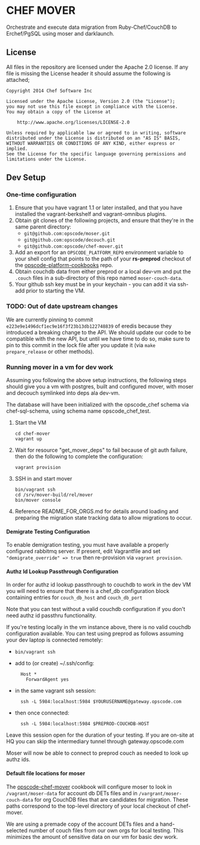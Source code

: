 # CHEF MOVER #

Orchestrate and execute data migration from Ruby-Chef/CouchDB to
Erchef/PgSQL using moser and darklaunch.

## License

All files in the repository are licensed under the Apache 2.0 license. If any
file is missing the License header it should assume the following is attached;

```
Copyright 2014 Chef Software Inc

Licensed under the Apache License, Version 2.0 (the "License");
you may not use this file except in compliance with the License.
You may obtain a copy of the License at

    http://www.apache.org/licenses/LICENSE-2.0

Unless required by applicable law or agreed to in writing, software
distributed under the License is distributed on an "AS IS" BASIS,
WITHOUT WARRANTIES OR CONDITIONS OF ANY KIND, either express or implied.
See the License for the specific language governing permissions and
limitations under the License.
```

## Dev Setup ##

### One-time configuration ###
1. Ensure that you have vagrant 1.1 or later installed, and that you
   have installed the vagrant-berkshelf and vagrant-omnibus plugins.
1. Obtain git clones of the following projects, and ensure that they're
   in the same parent directory:
   * `git@github.com:opscode/moser.git`
   * `git@github.com:opscode/decouch.git`
   * `git@github.com:opscode/chef-mover.git`
1. Add an export for an `OPSCODE_PLATFORM_REPO` environment variable to your shell
   config that points to the path of your **rs-preprod** checkout of the
   [opscode-platform-cookbooks][] repo.
1. Obtain couchdb data from either preprod or a local dev-vm and put the `.couch`
   files in a sub-directory of this repo named `moser-couch-data`.
1. Your github ssh key must be in your keychain - you can add it via
   ssh-add prior to starting the VM.

### TODO: Out of date upstream changes ###

We are currently pinning to commit `e223e9e1496dcf1ec9e16f3f23b13db122748839` of eredis because
they introduced a breaking change to the API. We should update our code to be compatible with
the new API, but until we have time to do so, make sure to pin to this commit in the lock file
after you update it (via `make prepare_release` or other methods).

### Running mover in a vm for dev work ###

Assuming you following the above setup instructions, the following
steps should give you a vm with postgres, built and configured
mover, with  moser and decouch symlinked into deps ala dev-vm.

The database will have been initialized with the
opscode_chef schema via chef-sql-schema, using schema name
opscode_chef_test.

1. Start the VM

   ```
   cd chef-mover
   vagrant up
   ```
1. Wait for resource "get_mover_deps" to fail because of git auth
failure, then do the following to complete the configuration:

   ```
   vagrant provision
   ```
1. SSH in and start mover

   ```
   bin/vagrant ssh
   cd /srv/mover-build/rel/mover
   bin/mover console
   ```
1. Reference README_FOR_ORGS.md for details around loading and preparing
   the migration state tracking data to allow migrations to occur.

#### Demigrate Testing Configuration
To enable demigration testing, you must have available a properly
configured rabbitmq server.  If present, edit Vagrantfile and set
`"demigrate_override" => true` then re-provision via `vagrant provision`.

#### Authz Id Lookup Passthrough Configuration

In order for authz id lookup passthrough to couchdb to work in the dev
VM you will need to ensure that there is a chef_db configuration block
containing entries for `couch_db_host` and `couch_db_port`

Note that you can test without a valid couchdb configuration if you
don't need authz id passthru functionality.

If you're testing locally in the vm instance above, there is no valid couchdb
configuration available.  You can test using preprod as follows assuming
your dev laptop is connected remotely:

* `bin/vagrant ssh`
* add to (or create) ~/.ssh/config:

        Host *
          ForwardAgent yes

* in the same vagrant ssh session:

        ssh -L 5984:localhost:5984 $YOURUSERNAME@gateway.opscode.com

* then once connected:

        ssh -L 5984:localhost:5984 $PREPROD-COUCHDB-HOST

Leave this session open for the duration of your testing.
If you are on-site at HQ you can skip the intermediary tunnel through
gateway.opscode.com

Moser will now be able to connect to preprod couch as needed to look up
authz ids.

#### Default file locations for moser ####

The [opscode-chef-mover][] cookbook will configure moser to look in
`/vagrant/moser-data` for account db DETs files and in
`/vargrant/moser-couch-data` for org CouchDB files that are candidates
for migration. These paths correspond to the top-level directory of
your local checkout of chef-mover.

We are using a premade copy of the account DETs files and a
hand-selected number of couch files from our own orgs for local
testing. This minimizes the amount of sensitive data on our vm for
basic dev work.

[moser]: https://githubt.com/opscode/moser
[this repo]: https://githubt.com/opscode/chef-mover
[opscode-platform-cookbooks]: https://githubt.com/opscode/opscode-platform-cookbooks
[opscode-chef-mover]: https://githubt.com/opscode/opscode-chef-mover



